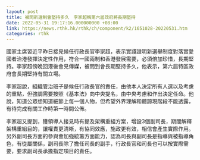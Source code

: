 ```yaml
---
layout: post
title: 被問新選制會堅持多久　李家超稱第六屆政府將長期堅持
date: 2022-05-31 19:17:16.000000000 +08:00
link: https://news.rthk.hk/rthk/ch/component/k2/1651028-20220531.htm
categories: rthk
---
```


國家主席習近平昨日接見候任行政長官李家超，表示實踐證明新選舉制度對落實愛國者治港發揮決定性作用，符合一國兩制和香港發展需要，必須倍加珍惜，長期堅持。李家超傍晚回港後會見傳媒，被問到會長期堅持多久，他表示，第六屆特區政府會長期堅持有關立場。

李家超說，組織管治班子是候任行政長官的責任，由他本人決定所有人選以及考慮的重點，但強調需要按照《基本法》向中央提名，由中央考慮和作出決定任命。他說，知道公眾想知道細節上每一個人物，但希望外界理解和體諒現階段不能透露，有待完成有關工作時第一時間公佈。

李家超又提到，獲領導人接見時有提及架構重組方案，增設3個副司長，期間解釋架構重組目的，讓權責更清晰，有協同效應，施政更有效，相信會產生實際作用。另外副司長方面的參與會加強統籌方面能力，認為司長與副司長是指導與被指導角色，有從屬關係，副司長除了擔任司長的副手，行政長官和司長也可以按實際需要，要求副司長承擔指定項目的責任。
